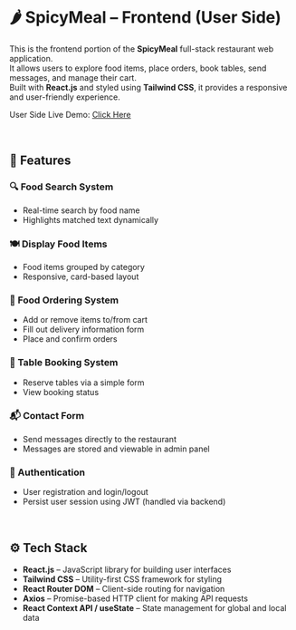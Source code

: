 # 🌶️ SpicyMeal – Frontend (User Side)

This is the frontend portion of the **SpicyMeal** full-stack restaurant web application.  
It allows users to explore food items, place orders, book tables, send messages, and manage their cart.  
Built with **React.js** and styled using **Tailwind CSS**, it provides a responsive and user-friendly experience.

User Side Live Demo: [Click Here](https://spicymeal.vercel.app/) <br>


<br>

## 🚀 Features

### 🔍 Food Search System
- Real-time search by food name  
- Highlights matched text dynamically

### 🍽️ Display Food Items
- Food items grouped by category  
- Responsive, card-based layout

### 🛒 Food Ordering System
- Add or remove items to/from cart  
- Fill out delivery information form  
- Place and confirm orders

### 📅 Table Booking System
- Reserve tables via a simple form  
- View booking status

### 📬 Contact Form
- Send messages directly to the restaurant  
- Messages are stored and viewable in admin panel

### 🔐 Authentication
- User registration and login/logout  
- Persist user session using JWT (handled via backend)

<br>

## ⚙️ Tech Stack

- **React.js** – JavaScript library for building user interfaces 
- **Tailwind CSS** – Utility-first CSS framework for styling  
- **React Router DOM** – Client-side routing for navigation  
- **Axios** – Promise-based HTTP client for making API requests  
- **React Context API / useState** – State management for global and local data
